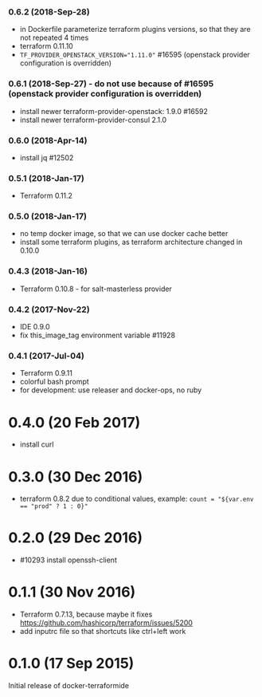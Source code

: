 ### 0.6.2 (2018-Sep-28)

* in Dockerfile parameterize terraform plugins versions, so that they are not
 repeated 4 times
* terraform 0.11.10
* `TF_PROVIDER_OPENSTACK_VERSION="1.11.0"` #16595 (openstack provider configuration is overridden)

### 0.6.1 (2018-Sep-27) - do not use because of #16595 (openstack provider configuration is overridden)

* install newer terraform-provider-openstack: 1.9.0 #16592
* install newer terraform-provider-consul 2.1.0

### 0.6.0 (2018-Apr-14)

* install jq #12502

### 0.5.1 (2018-Jan-17)

* Terraform 0.11.2

### 0.5.0 (2018-Jan-17)

* no temp docker image, so that we can use docker cache better
* install some terraform plugins, as terraform architecture changed in 0.10.0

### 0.4.3 (2018-Jan-16)

* Terraform 0.10.8 - for salt-masterless provider

### 0.4.2 (2017-Nov-22)

* IDE 0.9.0
* fix this_image_tag environment variable #11928

### 0.4.1 (2017-Jul-04)

* Terraform 0.9.11
* colorful bash prompt
* for development: use releaser and docker-ops, no ruby

# 0.4.0 (20 Feb 2017)

* install curl

# 0.3.0 (30 Dec 2016)

* terraform 0.8.2 due to conditional values, example: `count = "${var.env == "prod" ? 1 : 0}"`

# 0.2.0 (29 Dec 2016)

* #10293 install openssh-client

# 0.1.1 (30 Nov 2016)

* Terraform 0.7.13, because maybe it fixes https://github.com/hashicorp/terraform/issues/5200
* add inputrc file so that shortcuts like ctrl+left work

# 0.1.0 (17 Sep 2015)

Initial release of docker-terraformide

